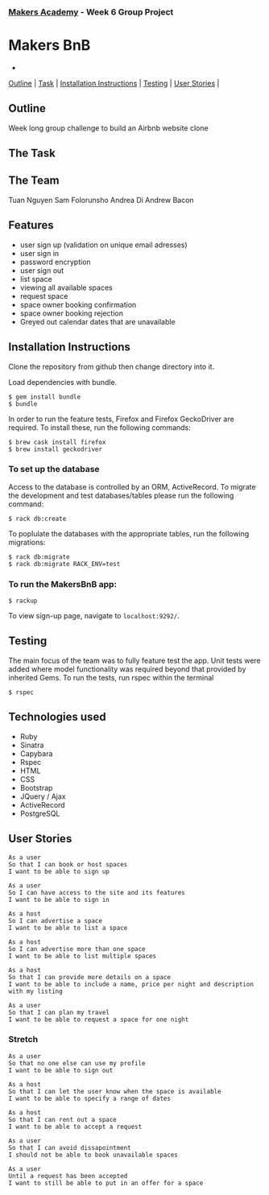 
### [Makers Academy](http://www.makersacademy.com) - Week 6 Group Project

# Makers BnB
-

[Outline](#Outline) | [Task](#the-task) | [Installation Instructions](#installation-instructions) | [Testing](#testing) | [User Stories](#user-stories) | 


## Outline
 
Week long group challenge to build an Airbnb website clone

## The Task

## The Team

Tuan Nguyen
Sam Folorunsho
Andrea Di
Andrew Bacon

## Features

* user sign up (validation on unique email adresses)
* user sign in
* password encryption
* user sign out
* list space
* viewing all available spaces
* request space
* space owner booking confirmation
* space owner booking rejection
* Greyed out calendar dates that are unavailable



## Installation Instructions

Clone the repository from github then change directory into it.

Load dependencies with bundle.
```
$ gem install bundle
$ bundle
```

In order to run the feature tests, Firefox and Firefox GeckoDriver are required. To install these, run the following commands:

```
$ brew cask install firefox
$ brew install geckodriver
```


### To set up the database

Access to the database is controlled by an ORM, ActiveRecord. To migrate the development and test databases/tables please run the following command:

```
$ rack db:create
```

To poplulate the databases with the appropriate tables, run the following migrations:

```
$ rack db:migrate
$ rack db:migrate RACK_ENV=test
```


### To run the MakersBnB app:

```
$ rackup
```


To view sign-up page, navigate to `localhost:9292/`.


## Testing

The main focus of the team was to fully feature test the app. Unit tests were added where model functionality was required beyond that provided by inherited Gems. To run the tests, run rspec within the terminal 

````
$ rspec
````

## Technologies used

 * Ruby
 * Sinatra
 * Capybara
 * Rspec
 * HTML
 * CSS
 * Bootstrap
 * JQuery / Ajax
 * ActiveRecord
 * PostgreSQL

## User Stories

```
As a user
So that I can book or host spaces
I want to be able to sign up 

As a user
So I can have access to the site and its features
I want to be able to sign in

As a host
So I can advertise a space
I want to be able to list a space

As a host
So I can advertise more than one space
I want to be able to list multiple spaces

As a host
So that I can provide more details on a space
I want to be able to include a name, price per night and description with my listing

As a user
So that I can plan my travel
I want to be able to request a space for one night
```

### Stretch

```
As a user
So that no one else can use my profile
I want to be able to sign out

As a host
So that I can let the user know when the space is available
I want to be able to specify a range of dates

As a host
So that I can rent out a space
I want to be able to accept a request

As a user
So that I can avoid dissapointment
I should not be able to book unavailable spaces

As a user
Until a request has been accepted
I want to still be able to put in an offer for a space
```


